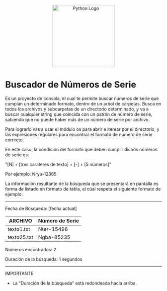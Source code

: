 <p align="center">
  <a href="https://www.python.org/" target="blank"><img src="https://www.pngmart.com/files/7/Python-PNG-Image.png" width="200" alt="Python Logo" /></a>
</p>

# Buscador de Números de Serie

Es un proyecto de consola, el cual te permite buscar números de serie que cumplan un determinado formato, dentro de un arbol de carpetas. Busca en todos los archivos y subcarpetas de un directorio determinado, y va a buscar cualquier string que coincida con un patrón de número de serie, sabiendo que no puede haber más de un número de serie por archivo.

Para lograrlo vas a usar el módulo os para abrir e iterear por el directorio, y las expresiones regulares para encontrar el formato de número de serie correcto.

En éste caso, la condición del formato que deben cumplir dichos números de serie es:

"[N] + [tres carateres de texto] + [-] + [5 números]"

Por ejemplo: Nryu-12365

La información resultante de la búsqueda que se presentará en pantalla es forma de listado en formato de tabla, el cúal respeta el siguiente formato de ejemplo:

*****

Fecha de Búsqueda: [fecha actual]

| ARCHIVO | Número de Serie |
| ------- | --------------- |
| texto1.txt | Nter-15496 |
| texto25.txt | Ngba-85235 |

Números encontrados: 2

Duración de la búsqueda: 1 segundos

*****

IMPORTANTE

* La "Duración de la búsqueda" está redondeada hacia arriba.

